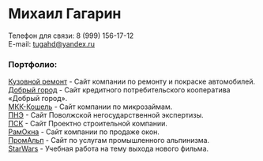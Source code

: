 # Михаил Гагарин
Телефон для связи: 8 (999) 156-17-12  
E-mail: tugahd@yandex.ru  

### Портфолио:

[Кузовной ремонт](http://кузовнойцех77.рф/ "КЦ77") - Сайт компании по ремонту и покраске автомобилей.  
[Добрый город](https://кпкдобрыйгород.рф/ "КПК Добрый город") - Сайт кредитного потребительского кооператива «Добрый город».  
[МКК-Кошель](http://мкк-кошель.рф/ "МКК-Кошель") - Сайт компании по микрозаймам.  
[ПНЭ](http://expertiza.help/ "Поволжская негосударственная экспертиза") - Сайт Поволжской негосударственной экспертизы.  
[ПСК](http://проект.top/ "ПСК") - Сайт Проектно строительной компании.  
[РамОкна](http://okna.tugarin.site/ "РамОкна") - Сайт компании по продаже окон.  
[ПромАльп](http://promalp.group/ "Промышленный альпинизм") - Сайт по услугам промышленного альпинизма.  
[StarWars](http://sw.tugarin.site/ "StarWars") - Учебная работа на тему выхода нового фильма.  
